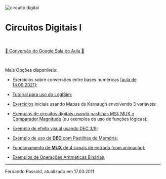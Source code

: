 ![circuito digital](https://images.unsplash.com/photo-1517077304055-6e89abbf09b0?ixlib=rb-1.2.1&ixid=MXwxMjA3fDB8MHxwaG90by1wYWdlfHx8fGVufDB8fHw%3D&auto=format&fit=crop&w=1650&q=80)

# Circuitos Digitais I

&nbsp;

[:bell: Conversão do Google Sala de Aula :bell:](digitais_1.html)

&nbsp;

Mais Opções disponíveis:

* Exercícios sobre conversões entre bases numéricas [[aula de 14.09.2021](codigos/exe_sist_numeracao.html)];

* [Tutorial para uso do LogiSim](Uso_LogiSim.html);

* [Exercícios](exe_mapas_K_2021_1/exemplos_mapas_K3.html) iniciais usando Mapas de Karnaugh envolvendo 3 variáveis:

* [Exemplos de circuitos digitais usando pastilhas MSI: MUX e Comparador Magnitude](MSI_exemplos/exercicios_01.html) (ou exemplos de uso de funções lógicas);

* [Exemplo de efeito visual usando DEC 3/8](Lab_9_Efeito_Visual/Lab_9_Efeito_Visual_Usando_DEC.html);

* [Exemplo de uso de **DEC** com Pastilhas de Memória](resumo_MSI/exemplo_uso_DEC.html);

* [Funcionamento de **MUX** de 4 canais de entrada (com animação)](Funcionamento_MUX/funcionamento_MUX_4.html);

  
  
* [Exemplos de Operações Aritméticas Binárias](exemplos_operacoes_sinais/exemplos_operacoes.html);

  

---

Fernando Passold, atualizado em 17.03.2011

